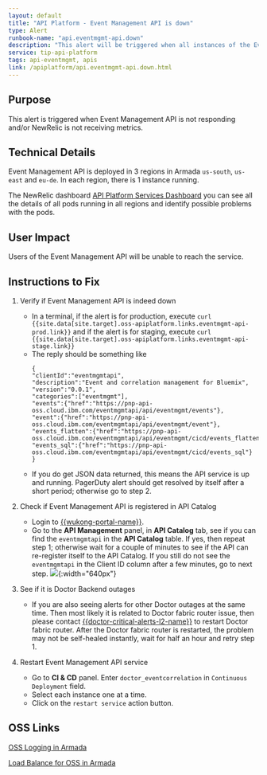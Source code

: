 ```yaml
---
layout: default
title: "API Platform - Event Management API is down"
type: Alert
runbook-name: "api.eventmgmt-api.down"
description: "This alert will be triggered when all instances of the Event Management API service went down"
service: tip-api-platform
tags: api-eventmgmt, apis
link: /apiplatform/api.eventmgmt-api.down.html
---
```


## Purpose
This alert is triggered when Event Management API is not responding and/or NewRelic is not receiving metrics.

## Technical Details
Event Management API is deployed in 3 regions in Armada `us-south`, `us-east` and `eu-de`. In each region, there is 1 instance running.

The NewRelic dashboard [API Platform Services Dashboard]({{site.data[site.target].oss-apiplatform.links.new-relic-insight.link}}/accounts/1926897/dashboards/572530?filters=%255B%257B%2522key%2522%253A%2522deploymentName%2522%252C%2522value%2522%253A%2522api-eventmgmt%2522%257D%255D) you can see all the details of all pods running in all regions and identify possible problems with the pods.


## User Impact
Users of the Event Management API will be unable to reach the service.


## Instructions to Fix
1. Verify if Event Management API is indeed down
   - In a terminal, if the alert is for production, execute `curl {{site.data[site.target].oss-apiplatform.links.eventmgmt-api-prod.link}}`
     and if the alert is for staging, execute `curl {{site.data[site.target].oss-apiplatform.links.eventmgmt-api-stage.link}}`
    - The reply should be something like
      ```
      {
      "clientId":"eventmgmtapi",
      "description":"Event and correlation management for Bluemix",
      "version":"0.0.1",
      "categories":["eventmgmt"],
      "events":{"href":"https://pnp-api-oss.cloud.ibm.com/eventmgmtapi/api/eventmgmt/events"},
      "event":{"href":"https://pnp-api-oss.cloud.ibm.com/eventmgmtapi/api/eventmgmt/event"},
      "events_flatten":{"href":"https://pnp-api-oss.cloud.ibm.com/eventmgmtapi/api/eventmgmt/cicd/events_flatten"},
      "events_sql":{"href":"https://pnp-api-oss.cloud.ibm.com/eventmgmtapi/api/eventmgmt/cicd/events_sql"}
      }
      ```
    - If you do get JSON data returned, this means the API service is up and running. PagerDuty alert should get resolved by itself after a short period; otherwise go to step 2.

2. Check if Event Management API is registered in API Catalog
   - Login to [{{wukong-portal-name}}]({{wukong-portal-link}}).
   - Go to the **API Management** panel, in **API Catalog** tab, see if you can find the `eventmgmtapi` in the **API Catalog** table. If yes, then repeat step 1; otherwise wait for a couple of minutes to see if the API can re-register itself to the API Catalog. If you still do not see the `eventmgmtapi` in the Client ID column after a few minutes, go to next step.
![]({{site.baseurl}}/docs/runbooks/doctor/images/wukong/api_management/api_catalog2.png){:width="640px"}

3. See if it is Doctor Backend outages
   - If you are also seeing alerts for other Doctor outages at the same time. Then most likely it is related to Doctor fabric router issue, then please contact [{{doctor-critical-alerts-l2-name}}]({{doctor-critical-alerts-l2-link}}) to restart Doctor fabric router. After the Doctor fabric router is restarted, the problem may not be self-healed instantly, wait for half an hour and retry step 1.<br>

4. Restart Event Management API service
   - Go to **CI & CD** panel. Enter `doctor_eventcorrelation` in `Continuous Deployment` field.
   - Select each instance one at a time.
   - Click on the `restart service` action button.


## OSS Links

[OSS Logging in Armada]({{site.data[site.target].oss-apiplatform.links.oss-logging-armada.link}})

[Load Balance for OSS in Armada]({{site.data[site.target].oss-apiplatform.links.oss-lb-armada.link}})
